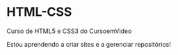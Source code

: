 # HTML-CSS
 Curso de HTML5 e CSS3 do CursoemVideo

 Estou aprendendo a criar sites e a gerenciar repositórios!
